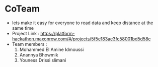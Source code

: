 # CoTeam
- lets make it easy for everyone to read data and keep distance at the same time
- Project Link : https://platform-hackathon.maxonrow.com/#/projects/5f5e183ae3fc58001bd5d58c
- Team members :
  1. Mohammed El Amine Idmoussi
  2. Anannya Bhowmik
  3. Youness Drissi slimani
